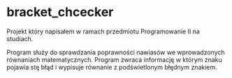 # bracket_chcecker

Projekt który napisałem w ramach przedmiotu Programowanie II na studiach.

Program służy do sprawdzania poprawności nawiasów we wprowadzonych równaniach matematycznych.
Program zwraca informację w którym znaku pojawia stę błąd i wypisuje równanie z podświetlonym błędnym znakiem.
